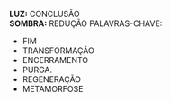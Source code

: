 **LUZ:** CONCLUSÃO  
**SOMBRA:** REDUÇÃO
PALAVRAS-CHAVE:
- FIM
- TRANSFORMAÇÃO
- ENCERRAMENTO
- PURGA.
- REGENERAÇÃO
- METAMORFOSE